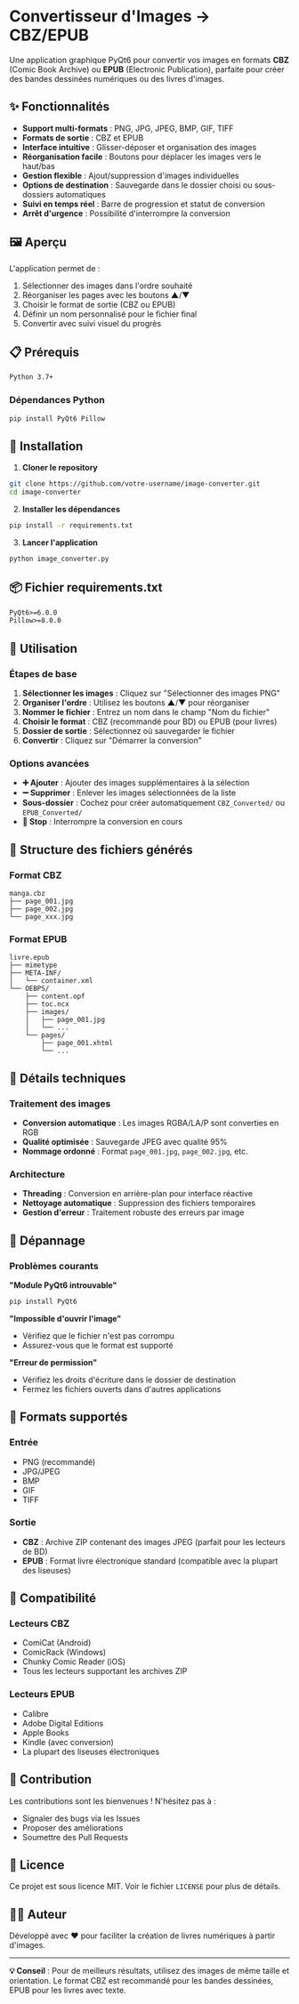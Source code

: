 # Convertisseur d'Images → CBZ/EPUB

Une application graphique PyQt6 pour convertir vos images en formats **CBZ** (Comic Book Archive) ou **EPUB** (Electronic Publication), parfaite pour créer des bandes dessinées numériques ou des livres d'images.

## ✨ Fonctionnalités

- **Support multi-formats** : PNG, JPG, JPEG, BMP, GIF, TIFF
- **Formats de sortie** : CBZ et EPUB
- **Interface intuitive** : Glisser-déposer et organisation des images
- **Réorganisation facile** : Boutons pour déplacer les images vers le haut/bas
- **Gestion flexible** : Ajout/suppression d'images individuelles
- **Options de destination** : Sauvegarde dans le dossier choisi ou sous-dossiers automatiques
- **Suivi en temps réel** : Barre de progression et statut de conversion
- **Arrêt d'urgence** : Possibilité d'interrompre la conversion

## 🖼️ Aperçu

L'application permet de :
1. Sélectionner des images dans l'ordre souhaité
2. Réorganiser les pages avec les boutons ▲/▼
3. Choisir le format de sortie (CBZ ou EPUB)
4. Définir un nom personnalisé pour le fichier final
5. Convertir avec suivi visuel du progrès

## 📋 Prérequis

```bash
Python 3.7+
```

### Dépendances Python
```bash
pip install PyQt6 Pillow
```

## 🚀 Installation

1. **Cloner le repository**
```bash
git clone https://github.com/votre-username/image-converter.git
cd image-converter
```

2. **Installer les dépendances**
```bash
pip install -r requirements.txt
```

3. **Lancer l'application**
```bash
python image_converter.py
```

## 📦 Fichier requirements.txt

```txt
PyQt6>=6.0.0
Pillow>=8.0.0
```

## 🎯 Utilisation

### Étapes de base

1. **Sélectionner les images** : Cliquez sur "Sélectionner des images PNG" 
2. **Organiser l'ordre** : Utilisez les boutons ▲/▼ pour réorganiser
3. **Nommer le fichier** : Entrez un nom dans le champ "Nom du fichier"
4. **Choisir le format** : CBZ (recommandé pour BD) ou EPUB (pour livres)
5. **Dossier de sortie** : Sélectionnez où sauvegarder le fichier
6. **Convertir** : Cliquez sur "Démarrer la conversion"

### Options avancées

- **➕ Ajouter** : Ajouter des images supplémentaires à la sélection
- **➖ Supprimer** : Enlever les images sélectionnées de la liste
- **Sous-dossier** : Cochez pour créer automatiquement `CBZ_Converted/` ou `EPUB_Converted/`
- **🛑 Stop** : Interrompre la conversion en cours

## 📁 Structure des fichiers générés

### Format CBZ
```
manga.cbz
├── page_001.jpg
├── page_002.jpg
└── page_xxx.jpg
```

### Format EPUB
```
livre.epub
├── mimetype
├── META-INF/
│   └── container.xml
└── OEBPS/
    ├── content.opf
    ├── toc.ncx
    ├── images/
    │   ├── page_001.jpg
    │   └── ...
    └── pages/
        ├── page_001.xhtml
        └── ...
```

## 🔧 Détails techniques

### Traitement des images
- **Conversion automatique** : Les images RGBA/LA/P sont converties en RGB
- **Qualité optimisée** : Sauvegarde JPEG avec qualité 95%
- **Nommage ordonné** : Format `page_001.jpg`, `page_002.jpg`, etc.

### Architecture
- **Threading** : Conversion en arrière-plan pour interface réactive
- **Nettoyage automatique** : Suppression des fichiers temporaires
- **Gestion d'erreur** : Traitement robuste des erreurs par image

## 🐛 Dépannage

### Problèmes courants

**"Module PyQt6 introuvable"**
```bash
pip install PyQt6
```

**"Impossible d'ouvrir l'image"**
- Vérifiez que le fichier n'est pas corrompu
- Assurez-vous que le format est supporté

**"Erreur de permission"**
- Vérifiez les droits d'écriture dans le dossier de destination
- Fermez les fichiers ouverts dans d'autres applications

## 🎨 Formats supportés

### Entrée
- PNG (recommandé)
- JPG/JPEG
- BMP
- GIF
- TIFF

### Sortie
- **CBZ** : Archive ZIP contenant des images JPEG (parfait pour les lecteurs de BD)
- **EPUB** : Format livre électronique standard (compatible avec la plupart des liseuses)

## 📱 Compatibilité

### Lecteurs CBZ
- ComiCat (Android)
- ComicRack (Windows)
- Chunky Comic Reader (iOS)
- Tous les lecteurs supportant les archives ZIP

### Lecteurs EPUB
- Calibre
- Adobe Digital Editions
- Apple Books
- Kindle (avec conversion)
- La plupart des liseuses électroniques

## 🤝 Contribution

Les contributions sont les bienvenues ! N'hésitez pas à :
- Signaler des bugs via les Issues
- Proposer des améliorations
- Soumettre des Pull Requests

## 📄 Licence

Ce projet est sous licence MIT. Voir le fichier `LICENSE` pour plus de détails.

## 👨‍💻 Auteur

Développé avec ❤️ pour faciliter la création de livres numériques à partir d'images.

---

**💡 Conseil** : Pour de meilleurs résultats, utilisez des images de même taille et orientation. Le format CBZ est recommandé pour les bandes dessinées, EPUB pour les livres avec texte.
